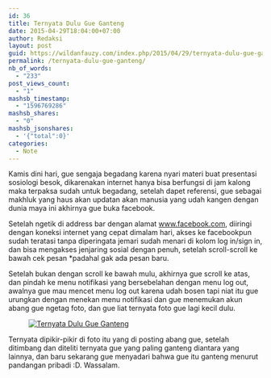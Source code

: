 ```yaml
---
id: 36
title: Ternyata Dulu Gue Ganteng
date: 2015-04-29T18:04:00+07:00
author: Redaksi
layout: post
guid: https://wildanfauzy.com/index.php/2015/04/29/ternyata-dulu-gue-ganteng/
permalink: /ternyata-dulu-gue-ganteng/
nb_of_words:
  - "233"
post_views_count:
  - "1"
mashsb_timestamp:
  - "1596769286"
mashsb_shares:
  - "0"
mashsb_jsonshares:
  - '{"total":0}'
categories:
  - Note
---
```

<p class="has-drop-cap">
  Kamis dini hari, gue sengaja begadang karena nyari materi buat presentasi sosiologi besok, dikarenakan internet hanya bisa berfungsi di jam kalong maka terpaksa sudah untuk begadang, setelah dapet referensi, gue sebagai makhluk yang haus akan updatan akan manusia yang udah kangen dengan dunia maya ini akhirnya gue buka facebook.
</p>

Setelah ngetik di address bar dengan alamat www.facebook.com, diiringi dengan koneksi internet yang cepat dimalam hari, akses ke facebookpun sudah teratasi tanpa diperingata jemari sudah menari di kolom log in/sign in, dan bisa mengakses jenjaring sosial dengan penuh, setelah scroll-scroll ke bawah cek pesan *padahal gak ada pesan baru.

Setelah bukan dengan scroll ke bawah mulu, akhirnya gue scroll ke atas, dan pindah ke menu notifikasi yang bersebelahan dengan menu log out, awalnya gue mau mencet menu log out karena udah bosen tapi niat itu gue urungkan dengan menekan menu notifikasi dan gue menemukan akun abang gue ngetag foto, dan gue liat ternyata foto gue lagi kecil dulu.

<div class="wp-block-image">
  <figure class="aligncenter size-large"><a href="https://wildanfauzyart.files.wordpress.com/2015/04/b21e7-77358-11146555_10206083312709176_1948852097446303289_n.jpg?w=768"><img src="https://wildanfauzyart.files.wordpress.com/2015/04/b21e7-77358-11146555_10206083312709176_1948852097446303289_n.jpg?w=768" alt="Ternyata Dulu Gue Ganteng" title="Ternyata Dulu Gue Ganteng" data-recalc-dims="1" /></a></figure>
</div>

Ternyata dipikir-pikir di foto itu yang di posting abang gue, setelah ditimbang dan diteliti ternyata gue yang paling ganteng diantara yang lainnya, dan baru sekarang gue menyadari bahwa gue itu ganteng menurut pandangan pribadi :D. Wassalam.